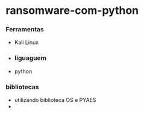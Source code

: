 # ransomware-com-python

### Ferramentas

- Kali Linux

- ### liguaguem

- python

### bibliotecas

- utilizando biblioteca OS e PYAES
- 
